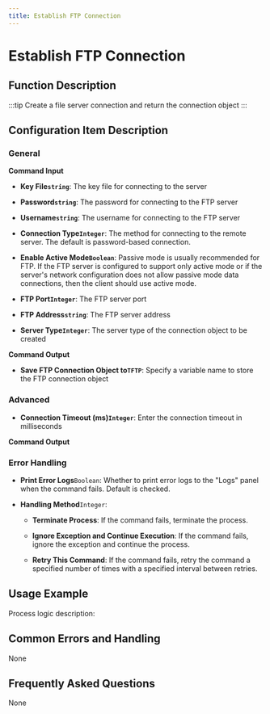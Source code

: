 ```yaml
---
title: Establish FTP Connection
---
```


# Establish FTP Connection

## Function Description

:::tip 
Create a file server connection and return the connection object
:::

## Configuration Item Description

### General

**Command Input**

- **Key File`string`**: The key file for connecting to the server

- **Password`string`**: The password for connecting to the FTP server

- **Username`string`**: The username for connecting to the FTP server

- **Connection Type`Integer`**: The method for connecting to the remote server. The default is password-based connection.

- **Enable Active Mode`Boolean`**: Passive mode is usually recommended for FTP. If the FTP server is configured to support only active mode or if the server's network configuration does not allow passive mode data connections, then the client should use active mode.

- **FTP Port`Integer`**: The FTP server port

- **FTP Address`string`**: The FTP server address

- **Server Type`Integer`**: The server type of the connection object to be created


**Command Output**

- **Save FTP Connection Object to`TFTP`**: Specify a variable name to store the FTP connection object

### Advanced

- **Connection Timeout (ms)`Integer`**: Enter the connection timeout in milliseconds


**Command Output**

### Error Handling

- **Print Error Logs**`Boolean`: Whether to print error logs to the "Logs" panel when the command fails. Default is checked. 

- **Handling Method**`Integer`:

    - **Terminate Process**: If the command fails, terminate the process.

    - **Ignore Exception and Continue Execution**: If the command fails, ignore the exception and continue the process.

    - **Retry This Command**: If the command fails, retry the command a specified number of times with a specified interval between retries.

## Usage Example

Process logic description:

## Common Errors and Handling

None

## Frequently Asked Questions

None

